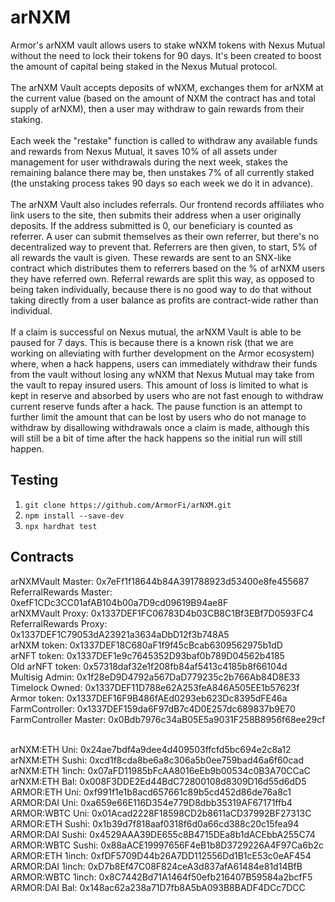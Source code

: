 # arNXM

Armor's arNXM vault allows users to stake wNXM tokens with Nexus Mutual without the need to lock their tokens for 90 days. It's been created to boost the amount of capital being staked in the Nexus Mutual protocol.
<br>
<br>
The arNXM Vault accepts deposits of wNXM, exchanges them for arNXM at the current value (based on the amount of NXM the contract has and total supply of arNXM), then a user may withdraw to gain rewards from their staking.
<br>
<br>
Each week the "restake" function is called to withdraw any available funds and rewards from Nexus Mutual, it saves 10% of all assets under management for user withdrawals during the next week, stakes the remaining balance there may be, then unstakes 7% of all currently staked (the unstaking process takes 90 days so each week we do it in advance).
<br>
<br>
The arNXM Vault also includes referrals. Our frontend records affiliates who link users to the site, then submits their address when a user originally deposits. If the address submitted is 0, our beneficiary is counted as referrer. A user can submit themselves as their own referrer, but there's no decentralized way to prevent that. Referrers are then given, to start, 5% of all rewards the vault is given. These rewards are sent to an SNX-like contract which distributes them to referrers based on the % of arNXM users they have referred own. Referral rewards are split this way, as opposed to being taken individually, because there is no good way to do that without taking directly from a user balance as profits are contract-wide rather than individual.
<br>
<br>
If a claim is successful on Nexus mutual, the arNXM Vault is able to be paused for 7 days. This is because there is a known risk (that we are working on alleviating with further development on the Armor ecosystem) where, when a hack happens, users can immediately withdraw their funds from the vault without losing any wNXM that Nexus Mutual may take from the vault to repay insured users. This amount of loss is limited to what is kept in reserve and absorbed by users who are not fast enough to withdraw current reserve funds after a hack. The pause function is an attempt to further limit the amount that can be lost by users who do not manage to withdraw by disallowing withdrawals once a claim is made, although this will still be a bit of time after the hack happens so the initial run will still happen.

## Testing

1. `git clone https://github.com/ArmorFi/arNXM.git`
2. `npm install --save-dev`
3. `npx hardhat test`

## Contracts

arNXMVault Master:      0x7eFf1f18644b84A391788923d53400e8fe455687<br>
ReferralRewards Master: 0xefF1CDc3CC01afAB104b00a7D9cd09619B94ae8F<br>
arNXMVault Proxy:       0x1337DEF1FC06783D4b03CB8C1Bf3EBf7D0593FC4<br>
ReferralRewards Proxy:  0x1337DEF1C79053dA23921a3634aDbD12f3b748A5<br>
arNXM token:            0x1337DEF18C680aF1f9f45cBcab6309562975b1dD<br>
arNFT token:            0x1337DEF1e9c7645352D93baf0b789D04562b4185<br>
Old arNFT token:        0x57318daf32e1f208fb84af5413c4185b8f66104d<br>
Multisig Admin:         0x1f28eD9D4792a567DaD779235c2b766Ab84D8E33<br>
Timelock Owned:         0x1337DEF11D788e62A253feA846A505EE1b57623f<br>
Armor token:            0x1337DEF16F9B486fAEd0293eb623Dc8395dFE46a<br>
FarmController:         0x1337DEF159da6F97dB7c4D0E257dc689837b9E70<br>
FarmController Master:  0x0Bdb7976c34aB05E5a9031F258B8956f68ee29cf<br><br>

arNXM:ETH Uni:      0x24ae7bdf4a9dee4d409503ffcfd5bc694e2c8a12<br>
arNXM:ETH Sushi:    0xcd1f8cda8be6a8c306a5b0ee759bad46a6f60cad<br>
arNXM:ETH 1inch:    0x07aFD11985bFcAA8016eEb9b00534c0B3A70CCaC<br>
arNXM:ETH Bal:      0x008F3DDE2Ed44BdC72800108d8309D16d55d6dD5<br>
ARMOR:ETH Uni:      0xf991f1e1b8acd657661c89b5cd452d86de76a8c1<br>
ARMOR:DAI Uni:      0xa659e66E116D354e779D8dbb35319AF67171ffb4<br>
ARMOR:WBTC Uni:     0x01Acad2228F18598CD2b8611aCD37992BF27313C<br>
ARMOR:ETH Sushi:    0x1b39d7f818aaf0318f6d0a66cd388c20c15fea94<br>
ARMOR:DAI Sushi:    0x4529AAA39DE655c8B4715DEa8b1dACEbbA255C74<br>
ARMOR:WBTC Sushi:   0x88aACE19997656F4eB1b8D3729226A4F97Ca6b2c<br>
ARMOR:ETH 1inch:    0xfDF5709D44b26A7DD112556Dd1B1cE53c0eAF454<br>
ARMOR:DAI 1inch:    0xD7b8Ef47C08F824ceA3d837afA61484e81d14BfB<br>
ARMOR:WBTC 1inch:   0x8C7442Bd71A1464f50efb216407B59584a2bcfF5<br>
ARMOR:DAI Bal:      0x148ac62a238a71D7fb8A5bA093B8BADF4DCc7DCC<br>
